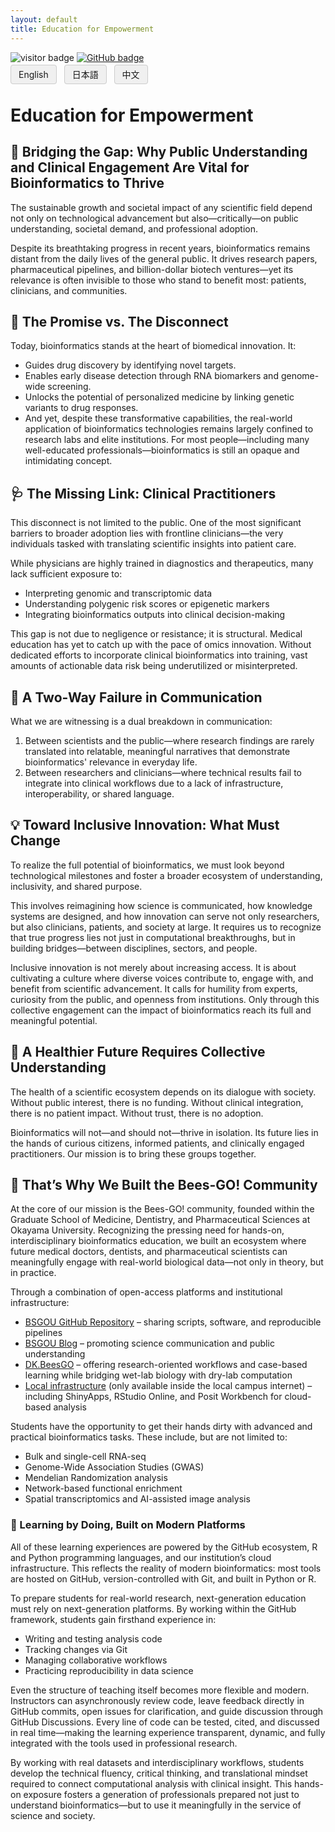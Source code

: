 ```yaml
---
layout: default
title: Education for Empowerment
---
```


<!-- Info Row: Visitor count + GitHub profile -->
<div style="margin-top: 10px; margin-bottom: 8px;">
  <img src="https://visitor-badge.laobi.icu/badge?page_id=labonom.github.io/sources/Education_for_Empowerment.html" alt="visitor badge"/>
  <a href="https://github.com/LabOnoM">
    <img src="https://img.shields.io/badge/GitHub-Profile-black?logo=github" alt="GitHub badge"/>
  </a>
</div>

<!-- Language Switch Row -->
<div>
  <a href="/sources/Education_for_Empowerment.html" style="padding: 6px 12px; border: 1px solid #ccc; background-color: #f0f0f0; text-decoration: none; border-radius: 4px; margin-right: 8px;">English</a>
  <a href="/sources/Education_for_Empowerment_JP.html" style="padding: 6px 12px; border: 1px solid #ccc; background-color: #f0f0f0; text-decoration: none; border-radius: 4px; margin-right: 8px;">日本語</a>
  <a href="/sources/Education_for_Empowerment_CH.html" style="padding: 6px 12px; border: 1px solid #ccc; background-color: #f0f0f0; text-decoration: none; border-radius: 4px;">中文</a>
</div>

# Education for Empowerment

## 🧩 Bridging the Gap: Why Public Understanding and Clinical Engagement Are Vital for Bioinformatics to Thrive
The sustainable growth and societal impact of any scientific field depend not only on technological advancement but also—critically—on public understanding, societal demand, and professional adoption.

Despite its breathtaking progress in recent years, bioinformatics remains distant from the daily lives of the general public. It drives research papers, pharmaceutical pipelines, and billion-dollar biotech ventures—yet its relevance is often invisible to those who stand to benefit most: patients, clinicians, and communities.

## 🧬 The Promise vs. The Disconnect
Today, bioinformatics stands at the heart of biomedical innovation. It:
 - Guides drug discovery by identifying novel targets.
 - Enables early disease detection through RNA biomarkers and genome-wide screening.
 - Unlocks the potential of personalized medicine by linking genetic variants to drug responses.
 - And yet, despite these transformative capabilities, the real-world application of bioinformatics technologies remains largely confined to research labs and elite institutions. For most people—including many well-educated professionals—bioinformatics is still an opaque and intimidating concept.

## 🩺 The Missing Link: Clinical Practitioners
This disconnect is not limited to the public. One of the most significant barriers to broader adoption lies with frontline clinicians—the very individuals tasked with translating scientific insights into patient care.

While physicians are highly trained in diagnostics and therapeutics, many lack sufficient exposure to:
 - Interpreting genomic and transcriptomic data
 - Understanding polygenic risk scores or epigenetic markers
 - Integrating bioinformatics outputs into clinical decision-making

This gap is not due to negligence or resistance; it is structural. Medical education has yet to catch up with the pace of omics innovation. Without dedicated efforts to incorporate clinical bioinformatics into training, vast amounts of actionable data risk being underutilized or misinterpreted.

## 🔄 A Two-Way Failure in Communication
What we are witnessing is a dual breakdown in communication:
 1. Between scientists and the public—where research findings are rarely translated into relatable, meaningful narratives that demonstrate bioinformatics' relevance in everyday life.
 2. Between researchers and clinicians—where technical results fail to integrate into clinical workflows due to a lack of infrastructure, interoperability, or shared language.

## 💡 Toward Inclusive Innovation: What Must Change
To realize the full potential of bioinformatics, we must look beyond technological milestones and foster a broader ecosystem of understanding, inclusivity, and shared purpose.

This involves reimagining how science is communicated, how knowledge systems are designed, and how innovation can serve not only researchers, but also clinicians, patients, and society at large. It requires us to recognize that true progress lies not just in computational breakthroughs, but in building bridges—between disciplines, sectors, and people.

Inclusive innovation is not merely about increasing access. It is about cultivating a culture where diverse voices contribute to, engage with, and benefit from scientific advancement. It calls for humility from experts, curiosity from the public, and openness from institutions. Only through this collective engagement can the impact of bioinformatics reach its full and meaningful potential.

## 🌱 A Healthier Future Requires Collective Understanding
The health of a scientific ecosystem depends on its dialogue with society. Without public interest, there is no funding. Without clinical integration, there is no patient impact. Without trust, there is no adoption.

Bioinformatics will not—and should not—thrive in isolation. Its future lies in the hands of curious citizens, informed patients, and clinically engaged practitioners. Our mission is to bring these groups together.

## 🐝 That’s Why We Built the Bees-GO! Community
At the core of our mission is the Bees-GO! community, founded within the Graduate School of Medicine, Dentistry, and Pharmaceutical Sciences at Okayama University. Recognizing the pressing need for hands-on, interdisciplinary bioinformatics education, we built an ecosystem where future medical doctors, dentists, and pharmaceutical scientists can meaningfully engage with real-world biological data—not only in theory, but in practice.

Through a combination of open-access platforms and institutional infrastructure:
 - [BSGOU GitHub Repository](https://github.com/LabOnoM) – sharing scripts, software, and reproducible pipelines
 - [BSGOU Blog](https://www.bs-gou.com/blog/) – promoting science communication and public understanding
 - [DK.BeesGO](https://www.bs-gou.com/DK.BeesGO/) – offering research-oriented workflows and case-based learning while bridging wet-lab biology with dry-lab computation
 - [Local infrastructure](http://10.2.26.152/login) (only available inside the local campus internet) – including ShinyApps, RStudio Online, and Posit Workbench for cloud-based analysis

Students have the opportunity to get their hands dirty with advanced and practical bioinformatics tasks. These include, but are not limited to:
 - Bulk and single-cell RNA-seq
 - Genome-Wide Association Studies (GWAS)
 - Mendelian Randomization analysis
 - Network-based functional enrichment
 - Spatial transcriptomics and AI-assisted image analysis

### 🧠 Learning by Doing, Built on Modern Platforms
All of these learning experiences are powered by the GitHub ecosystem, R and Python programming languages, and our institution’s cloud infrastructure. This reflects the reality of modern bioinformatics: most tools are hosted on GitHub, version-controlled with Git, and built in Python or R.

To prepare students for real-world research, next-generation education must rely on next-generation platforms. By working within the GitHub framework, students gain firsthand experience in:
 - Writing and testing analysis code
 - Tracking changes via Git
 - Managing collaborative workflows
 - Practicing reproducibility in data science

Even the structure of teaching itself becomes more flexible and modern. Instructors can asynchronously review code, leave feedback directly in GitHub commits, open issues for clarification, and guide discussion through GitHub Discussions. Every line of code can be tested, cited, and discussed in real time—making the learning experience transparent, dynamic, and fully integrated with the tools used in professional research.

By working with real datasets and interdisciplinary workflows, students develop the technical fluency, critical thinking, and translational mindset required to connect computational analysis with clinical insight. This hands-on exposure fosters a generation of professionals prepared not just to understand bioinformatics—but to use it meaningfully in the service of science and society.

